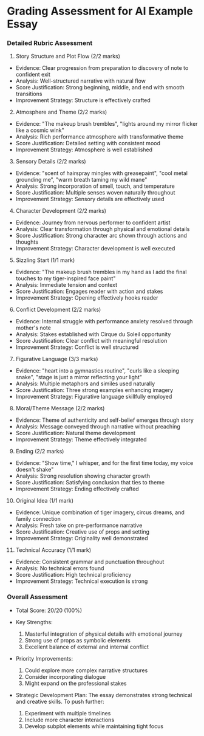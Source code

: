 # Grading Assessment for AI Example Essay

### Detailed Rubric Assessment

1. Story Structure and Plot Flow (2/2 marks)

- Evidence: Clear progression from preparation to discovery of note to confident exit
- Analysis: Well-structured narrative with natural flow
- Score Justification: Strong beginning, middle, and end with smooth transitions
- Improvement Strategy: Structure is effectively crafted

2. Atmosphere and Theme (2/2 marks)

- Evidence: "The makeup brush trembles", "lights around my mirror flicker like a cosmic wink"
- Analysis: Rich performance atmosphere with transformative theme
- Score Justification: Detailed setting with consistent mood
- Improvement Strategy: Atmosphere is well established

3. Sensory Details (2/2 marks)

- Evidence: "scent of hairspray mingles with greasepaint", "cool metal grounding me", "warm breath taming my wild mane"
- Analysis: Strong incorporation of smell, touch, and temperature
- Score Justification: Multiple senses woven naturally throughout
- Improvement Strategy: Sensory details are effectively used

4. Character Development (2/2 marks)

- Evidence: Journey from nervous performer to confident artist
- Analysis: Clear transformation through physical and emotional details
- Score Justification: Strong character arc shown through actions and thoughts
- Improvement Strategy: Character development is well executed

5. Sizzling Start (1/1 mark)

- Evidence: "The makeup brush trembles in my hand as I add the final touches to my tiger-inspired face paint"
- Analysis: Immediate tension and context
- Score Justification: Engages reader with action and stakes
- Improvement Strategy: Opening effectively hooks reader

6. Conflict Development (2/2 marks)

- Evidence: Internal struggle with performance anxiety resolved through mother's note
- Analysis: Stakes established with Cirque du Soleil opportunity
- Score Justification: Clear conflict with meaningful resolution
- Improvement Strategy: Conflict is well structured

7. Figurative Language (3/3 marks)

- Evidence: "heart into a gymnastics routine", "curls like a sleeping snake", "stage is just a mirror reflecting your light"
- Analysis: Multiple metaphors and similes used naturally
- Score Justification: Three strong examples enhancing imagery
- Improvement Strategy: Figurative language skillfully employed

8. Moral/Theme Message (2/2 marks)

- Evidence: Theme of authenticity and self-belief emerges through story
- Analysis: Message conveyed through narrative without preaching
- Score Justification: Natural theme development
- Improvement Strategy: Theme effectively integrated

9. Ending (2/2 marks)

- Evidence: "Show time," I whisper, and for the first time today, my voice doesn't shake"
- Analysis: Strong resolution showing character growth
- Score Justification: Satisfying conclusion that ties to theme
- Improvement Strategy: Ending effectively crafted

10. Original Idea (1/1 mark)

- Evidence: Unique combination of tiger imagery, circus dreams, and family connection
- Analysis: Fresh take on pre-performance narrative
- Score Justification: Creative use of props and setting
- Improvement Strategy: Originality well demonstrated

11. Technical Accuracy (1/1 mark)

- Evidence: Consistent grammar and punctuation throughout
- Analysis: No technical errors found
- Score Justification: High technical proficiency
- Improvement Strategy: Technical execution is strong

### Overall Assessment

- Total Score: 20/20 (100%)
- Key Strengths:

  1. Masterful integration of physical details with emotional journey
  2. Strong use of props as symbolic elements
  3. Excellent balance of external and internal conflict

- Priority Improvements:

  1. Could explore more complex narrative structures
  2. Consider incorporating dialogue
  3. Might expand on the professional stakes

- Strategic Development Plan:
  The essay demonstrates strong technical and creative skills. To push further:
  1. Experiment with multiple timelines
  2. Include more character interactions
  3. Develop subplot elements while maintaining tight focus
